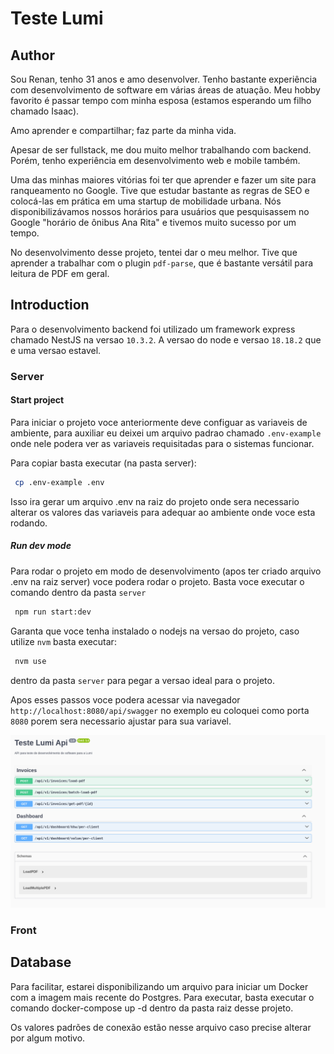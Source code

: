 # Teste Lumi

## Author

Sou Renan, tenho 31 anos e amo desenvolver. Tenho bastante experiência com desenvolvimento de software em várias áreas de atuação. Meu hobby favorito é passar tempo com minha esposa (estamos esperando um filho chamado Isaac).

Amo aprender e compartilhar; faz parte da minha vida.

Apesar de ser fullstack, me dou muito melhor trabalhando com backend. Porém, tenho experiência em desenvolvimento web e mobile também.

Uma das minhas maiores vitórias foi ter que aprender e fazer um site para ranqueamento no Google. Tive que estudar bastante as regras de SEO e colocá-las em prática em uma startup de mobilidade urbana. Nós disponibilizávamos nossos horários para usuários que pesquisassem no Google "horário de ônibus Ana Rita" e tivemos muito sucesso por um tempo.

No desenvolvimento desse projeto, tentei dar o meu melhor. Tive que aprender a trabalhar com o plugin `pdf-parse`, que é bastante versátil para leitura de PDF em geral.


## Introduction

Para o desenvolvimento backend foi utilizado um framework express chamado NestJS na versao `10.3.2`.
A versao do node e versao `18.18.2` que e uma versao estavel.

### Server

#### Start project

Para iniciar o projeto voce anteriormente deve configuar as variaveis de ambiente, para auxiliar eu deixei um arquivo padrao chamado `.env-example` onde nele podera ver as variaveis requisitadas para o sistemas funcionar.

Para copiar basta executar (na pasta server):

```sh
 cp .env-example .env
```

Isso ira gerar um arquivo .env na raiz do projeto onde sera necessario alterar os valores das variaveis para adequar ao ambiente onde voce esta rodando.

##### Run dev mode

Para rodar o projeto em modo de desenvolvimento (apos ter criado arquivo .env na raiz server) voce podera rodar o projeto.
Basta voce executar o comando dentro da pasta `server`

```sh
 npm run start:dev
```

Garanta que voce tenha instalado o nodejs na versao do projeto, caso utilize `nvm` basta executar:

```sh
 nvm use
```

dentro da pasta `server` para pegar a versao ideal para o projeto.

Apos esses passos voce podera acessar via navegador `http://localhost:8080/api/swagger` no exemplo eu coloquei como porta `8080` porem sera necessario ajustar para sua variavel.

![Imagem do swagger do projeto Lumi](image.png)

### Front

## Database

Para facilitar, estarei disponibilizando um arquivo para iniciar um Docker com a imagem mais recente do Postgres. Para executar, basta executar o comando docker-compose up -d dentro da pasta raiz desse projeto.

Os valores padrões de conexão estão nesse arquivo caso precise alterar por algum motivo.
